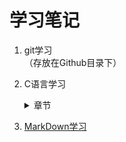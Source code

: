 # 学习笔记
1. git学习     
（存放在Github目录下）

2. C语言学习  
   <details>
     <summary>章节</summary>
	 
     第1章  
	 第2章  
	 第3章  
	 第4章  
	 第5章  
	 第6章  
[第7章 C控制语句:分支和跳转](C/c_primer_plus07.md)  
	 第8章  
	 第9章  
	 第10章  
	 第11章  
	 第12章  
	 第13章  
	 第14章  
	 第15章  
	 第16章  
	 第17章  
 </details>

3. [MarkDown学习](Github/MarkDown学习笔记.md)

